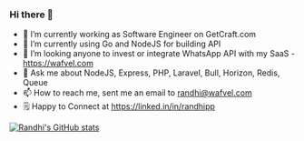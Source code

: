 ### Hi there 👋

- 🔭 I’m currently working as Software Engineer on GetCraft.com
- 🌱 I’m currently using Go and NodeJS for building API
- 👯 I’m looking anyone to invest or integrate WhatsApp API with my SaaS - https://wafvel.com
- 💬 Ask me about NodeJS, Express, PHP, Laravel, Bull, Horizon, Redis, Queue
- 📫 How to reach me, sent me an email to randhi@wafvel.com
- 🗒️ Happy to Connect at https://linked.in/in/randhipp

[![Randhi's GitHub stats](https://github-readme-stats.vercel.app/api?username=randhipp)](https://github.com/anuraghazra/github-readme-stats)
